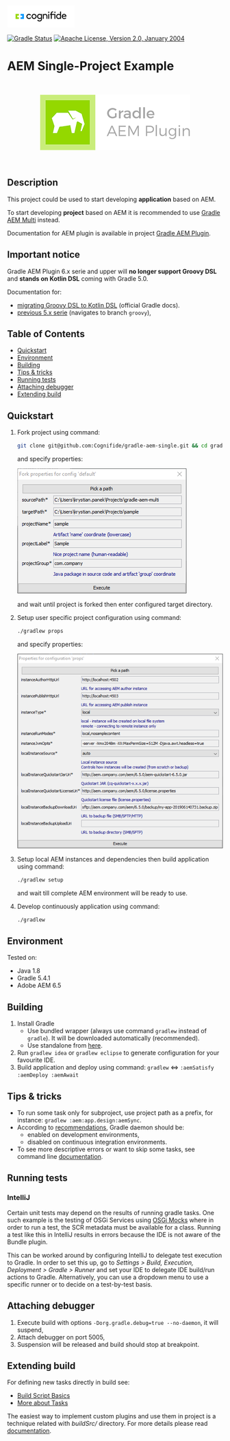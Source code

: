 ![Cognifide logo](docs/cognifide-logo.png)

[![Gradle Status](https://gradleupdate.appspot.com/Cognifide/gradle-aem-single/status.svg?random=123)](https://gradleupdate.appspot.com/Cognifide/gradle-aem-single/status)
[![Apache License, Version 2.0, January 2004](https://img.shields.io/github/license/Cognifide/gradle-aem-single.svg?label=License)](http://www.apache.org/licenses/)

# AEM Single-Project Example

<br>
<p align="center">
  <img src="docs/logo.png" alt="Gradle AEM Plugin Logo"/>
</p>
<br>

## Description

This project could be used to start developing **application** based on AEM.

To start developing **project** based on AEM it is recommended to use [Gradle AEM Multi](https://github.com/Cognifide/gradle-aem-multi) instead.

Documentation for AEM plugin is available in project [Gradle AEM Plugin](https://github.com/Cognifide/gradle-aem-plugin).

## Important notice 

Gradle AEM Plugin 6.x serie and upper will **no longer support Groovy DSL** and **stands on Kotlin DSL** coming with Gradle 5.0.

Documentation for:

* [migrating Groovy DSL to Kotlin DSL](https://guides.gradle.org/migrating-build-logic-from-groovy-to-kotlin) (official Gradle docs).
* [previous 5.x serie](https://github.com/Cognifide/gradle-aem-single/tree/groovy) (navigates to branch `groovy`),

## Table of Contents

* [Quickstart](#quickstart)
* [Environment](#environment)
* [Building](#building)
* [Tips &amp; tricks](#tips--tricks)
* [Running tests](#running-tests)
* [Attaching debugger](#attaching-debugger)
* [Extending build](#extending-build)

## Quickstart

1. Fork project using command:

    ```bash
    git clone git@github.com:Cognifide/gradle-aem-single.git && cd gradle-aem-single && ./gradlew fork
    ```

    and specify properties:

    ![Fork Props Dialog](docs/fork-default-dialog.png)
    
    and wait until project is forked then enter configured target directory.

2. Setup user specific project configuration using command:

    ```bash
    ./gradlew props
    ```
    
    and specify properties:

    ![Fork Props Dialog](docs/fork-props-dialog2.png)

3. Setup local AEM instances and dependencies then build application using command:

    ```bash
    ./gradlew setup
    ```
    
    and wait till complete AEM environment will be ready to use.
  
4. Develop continuously application using command:

    ```bash
    ./gradlew
    ```

## Environment

Tested on:

* Java 1.8
* Gradle 5.4.1
* Adobe AEM 6.5

## Building

1. Install Gradle
    * Use bundled wrapper (always use command `gradlew` instead of `gradle`). It will be downloaded automatically (recommended).
    * Use standalone from [here](https://docs.gradle.org/current/userguide/installation.html).
2. Run `gradlew idea` or `gradlew eclipse` to generate configuration for your favourite IDE.
3. Build application and deploy using command: `gradlew` <=> `:aemSatisfy :aemDeploy :aemAwait`

## Tips & tricks

* To run some task only for subproject, use project path as a prefix, for instance: `gradlew :aem:app.design:aemSync`.
* According to [recommendations](https://docs.gradle.org/current/userguide/gradle_daemon.html), Gradle daemon should be: 
    * enabled on development environments,
    * disabled on continuous integration environments.
* To see more descriptive errors or want to skip some tasks, see command line [documentation](https://docs.gradle.org/current/userguide/command_line_interface.html).

## Running tests 

### IntelliJ

Certain unit tests may depend on the results of running gradle tasks. One such example is the testing of OSGi Services using [OSGi Mocks](https://sling.apache.org/documentation/development/osgi-mock.html) where in order to run a test, the SCR metadata must be available for a class. Running a test like this in IntelliJ results in errors because the IDE is not aware of the Bundle plugin.

This can be worked around by configuring IntelliJ to delegate test execution to Gradle. In order to set this up, go to _Settings > Build, Execution, Deployment > Gradle > Runner_ and set your IDE to delegate IDE build/run actions to Gradle. Alternatively, you can use a dropdown menu to use a specific runner or to decide on a test-by-test basis.

## Attaching debugger

1. Execute build with options `-Dorg.gradle.debug=true --no-daemon`, it will suspend,
2. Attach debugger on port 5005,
3. Suspension will be released and build should stop at breakpoint.

## Extending build

For defining new tasks directly in build see:

 * [Build Script Basics](https://docs.gradle.org/current/userguide/tutorial_using_tasks.html)
 * [More about Tasks](https://docs.gradle.org/current/userguide/more_about_tasks.html)

The easiest way to implement custom plugins and use them in project is a technique related with _buildSrc/_ directory.
For more details please read [documentation](https://docs.gradle.org/current/userguide/organizing_build_logic.html#sec:build_sources).
